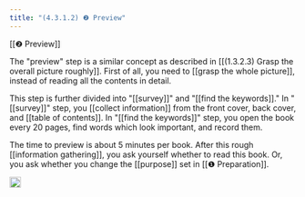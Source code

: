 ```yaml
---
title: "(4.3.1.2) ❷ Preview"
---
```


[[❷ Preview]]

The "preview" step is a similar concept as described in [[(1.3.2.3) Grasp the overall picture roughly]]. First of all, you need to [[grasp the whole picture]], instead of reading all the contents in detail.

This step is further divided into "[[survey]]" and "[[find the keywords]]." In "[[survey]]" step, you [[collect information]] from the front cover, back cover, and [[table of contents]]. In "[[find the keywords]]" step, you open the book every 20 pages, find words which look important, and record them.

The time to preview is about 5 minutes per book. After this rough [[information gathering]], you ask yourself whether to read this book. Or, you ask whether you change the [[purpose]] set in [[❶ Preparation]].

<img src='https://scrapbox.io/api/pages/nishio/en/icon' alt='en.icon' height="19.5"/>
